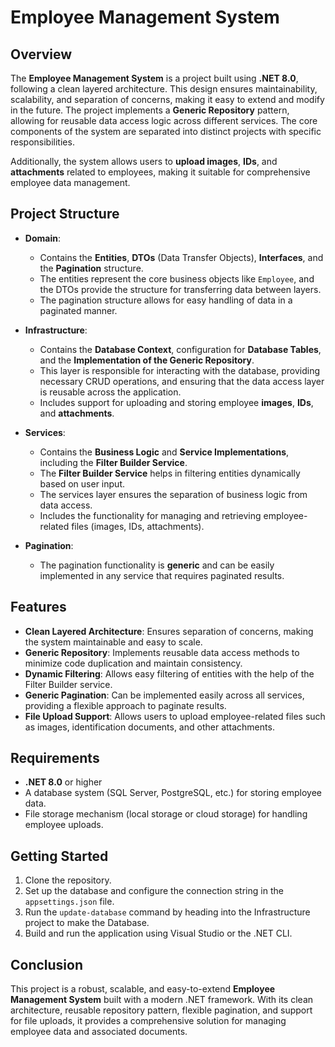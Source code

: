 # Employee Management System

## Overview

The **Employee Management System** is a project built using **.NET 8.0**, following a clean layered architecture. This design ensures maintainability, scalability, and separation of concerns, making it easy to extend and modify in the future. The project implements a **Generic Repository** pattern, allowing for reusable data access logic across different services. The core components of the system are separated into distinct projects with specific responsibilities.

Additionally, the system allows users to **upload images**, **IDs**, and **attachments** related to employees, making it suitable for comprehensive employee data management.

## Project Structure

- **Domain**:
  - Contains the **Entities**, **DTOs** (Data Transfer Objects), **Interfaces**, and the **Pagination** structure.
  - The entities represent the core business objects like `Employee`, and the DTOs provide the structure for transferring data between layers.
  - The pagination structure allows for easy handling of data in a paginated manner.

- **Infrastructure**:
  - Contains the **Database Context**, configuration for **Database Tables**, and the **Implementation of the Generic Repository**.
  - This layer is responsible for interacting with the database, providing necessary CRUD operations, and ensuring that the data access layer is reusable across the application.
  - Includes support for uploading and storing employee **images**, **IDs**, and **attachments**.

- **Services**:
  - Contains the **Business Logic** and **Service Implementations**, including the **Filter Builder Service**.
  - The **Filter Builder Service** helps in filtering entities dynamically based on user input.
  - The services layer ensures the separation of business logic from data access.
  - Includes the functionality for managing and retrieving employee-related files (images, IDs, attachments).

- **Pagination**:
  - The pagination functionality is **generic** and can be easily implemented in any service that requires paginated results.

## Features

- **Clean Layered Architecture**: Ensures separation of concerns, making the system maintainable and easy to scale.
- **Generic Repository**: Implements reusable data access methods to minimize code duplication and maintain consistency.
- **Dynamic Filtering**: Allows easy filtering of entities with the help of the Filter Builder service.
- **Generic Pagination**: Can be implemented easily across all services, providing a flexible approach to paginate results.
- **File Upload Support**: Allows users to upload employee-related files such as images, identification documents, and other attachments.

## Requirements

- **.NET 8.0** or higher
- A database system (SQL Server, PostgreSQL, etc.) for storing employee data.
- File storage mechanism (local storage or cloud storage) for handling employee uploads.

## Getting Started

1. Clone the repository.
2. Set up the database and configure the connection string in the `appsettings.json` file.
3. Run the `update-database` command by heading into the Infrastructure project to make the Database.
4. Build and run the application using Visual Studio or the .NET CLI.

## Conclusion

This project is a robust, scalable, and easy-to-extend **Employee Management System** built with a modern .NET framework. With its clean architecture, reusable repository pattern, flexible pagination, and support for file uploads, it provides a comprehensive solution for managing employee data and associated documents.
